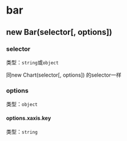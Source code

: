 # bar

## new Bar(selector[, options])

### selector
类型：`string`或`object`

同new Chart(selector[, options]) 的selector一样

### options
类型：`object`

#### options.xaxis.key
类型：`string`

